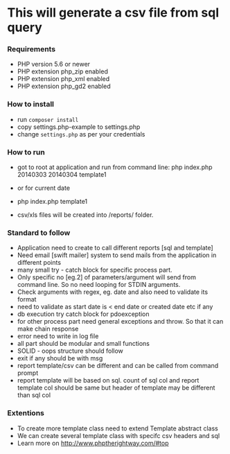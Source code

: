 # This will generate a csv file from sql query

### Requirements

*  PHP version 5.6 or newer
*  PHP extension php_zip enabled
*  PHP extension php_xml enabled
*  PHP extension php_gd2 enabled

### How to install

* run `composer install`
* copy settings.php-example to settings.php
* change `settings.php` as per your credentials

### How to run

* got to root at application and run from command line: php index.php 20140303 20140304 template1
* or for current date
* php index.php template1

* csv/xls files will be created into /reports/ folder.

### Standard to follow

* Application need to create to call different reports [sql and template]
* Need email [swift mailer] system to send mails from the application in different points
* many small try - catch block for specific process part.
* Only specific no [eg.2] of parameters/argument will send from command line. So no need looping for STDIN arguments.
* Check arguments with regex, eg. date and also need to validate its format
* need to validate as start date is < end date or created date etc if any
* db execution try catch block for pdoexception
* for other process part need general exceptions and throw. So that it can make chain response
* error need to write in log file
* all part should be modular and small functions
* SOLID - oops structure should follow
* exit if any should be with msg
* report template/csv can be different and can be called from command prompt
* report template will be based on sql. count of sql col and report template col should be same but header of template may be different than sql col

### Extentions
* To create more template class need to extend Template abstract class
* We can create several template class with specifc csv headers and sql
* Learn more on http://www.phptherightway.com/#top
